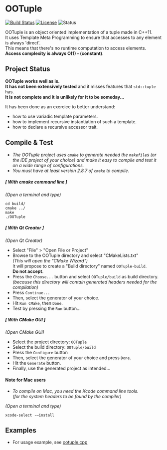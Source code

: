 # OOTuple

[![Build Status](https://travis-ci.org/tenphase/OOTuple.svg?branch=master)](https://travis-ci.org/tenphase/OOTuple)
[![License](https://img.shields.io/badge/license-mit-brightgreen.svg?style=flat)](LICENSE.md)
![Status](https://img.shields.io/badge/status-experimental-yellow.svg?style=flat)

OOTuple is an object oriented implementation of a tuple made in C++11.  
It uses Template Meta Programming to ensure that accesses to any element is always 'direct'.  
This means that there's no runtime computation to access elements.  
**Access complexity is always O(1) - (constant)**.

## Project Status

**OOTuple works well as is.**  
**It has not been extensively tested** and it misses features that `std::tuple` has.  
**It is not complete and it is unlikely for it to be someday...**

It has been done as an exercice to better understand:
- how to use variadic template parameters.
- how to implement recursive instantiation of such a template.
- how to declare a recursive accessor trait.

## Compile & Test

- _The OOTuple project uses `cmake` to generate needed the `makefile`s (or the IDE project of your choice)
  and make it easy to compile and test it on a wide range of configurations._  
- _You must have at least version 2.8.7 of `cmake` to compile._


##### [ With cmake command line ]

_(Open a terminal and type)_
```
cd build/
cmake ../
make
./OOTuple
```


##### [ With Qt Creator ]

_(Open Qt Creator)_
- Select "File" > "Open File or Project"
- Browse to the OOTuple directory and select "CMakeLists.txt"  
  _(This will open the "CMake Wizard")_  
  It will propose to create a "Build directory" named `OOTuple-build`.  
  **Do not accept**.  
- Press the `Choose...` button and select `OOTuple/build` as build directory.  
  _(because this directory will contain generated headers needed for the compilation)_
- Press `Continue...`
- Then, select the generator of your choice.
- Hit `Run CMake`, then `Done`.
- Test by pressing the `Run` button...


##### [ With CMake GUI ]

_(Open CMake GUI)_
- Select the project directory: `OOTuple`
- Select the build directory: `OOTuple/build`
- Press the `Configure` button
- Then, select the generator of your choice and press `Done`.
- Hit the `Generate` button.
- Finally, use the generated project as intended...


#### Note for Mac users

- _To compile on Mac, you need the Xcode command line tools.  
  (for the system headers to be found by the compiler)_

_(Open a terminal and type)_
```
xcode-select -—install
```

## Examples

- For usage example, see [ootuple.cpp](ootuple.cpp)
